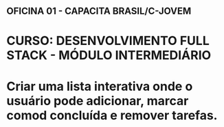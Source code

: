 ## OFICINA 01 - CAPACITA BRASIL/C-JOVEM

# CURSO: DESENVOLVIMENTO FULL STACK - MÓDULO INTERMEDIÁRIO

# Criar uma lista interativa onde o usuário pode adicionar, marcar comod concluída e remover tarefas.